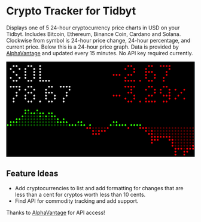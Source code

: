 # Crypto Tracker for Tidbyt

Displays one of 5 24-hour cryptocurrency price charts in USD on your Tidbyt. Includes Bitcoin, Ethereum, Binance Coin, Cardano and Solana. Clockwise from symbol is 24-hour price change, 24-hour percentage, and current price. Below this is a 24-hour price graph. Data is provided by [AlphaVantage](https://www.alphavantage.co/documentation/#crypto-intraday) and updated every 15 minutes. No API key required currently.

![Crypto Tracker for Tidbyt](screenshot.png)

## Feature Ideas

- Add cryptocurrencies to list and add formatting for changes that are less than a cent for cryptos worth less than 10 cents.
- Find API for commodity tracking and add support.

Thanks to [AlphaVantage](https://www.alphavantage.co/) for API access!
